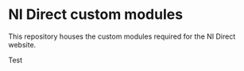 # NI Direct custom modules

This repository houses the custom modules required for the NI Direct website.

Test
